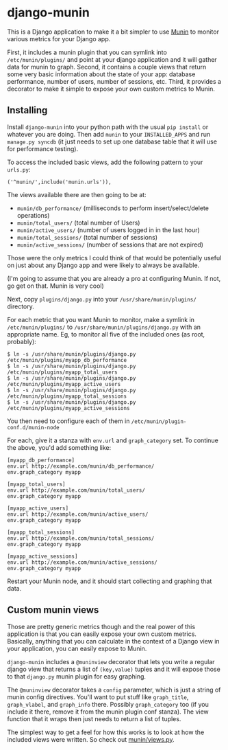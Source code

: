 # django-munin

This is a Django application to make it a bit simpler to use 
[Munin](http://munin-monitoring.org/) to monitor various metrics
for your Django app. 

First, it includes a munin plugin that you can symlink into
`/etc/munin/plugins/` and point at your django application and it will
gather data for munin to graph. Second, it contains a couple views
that return some very basic information about the state of your app:
database performance, number of users, number of sessions, etc. Third,
it provides a decorator to make it simple to expose your own custom
metrics to Munin. 

## Installing

Install `django-munin` into your python path with the usual `pip install`
or whatever you are doing. Then add `munin` to your `INSTALLED_APPS` and
run `manage.py syncdb` (it just needs to set up one database table
that it will use for performance testing). 

To access the included basic views, add the following pattern to your
`urls.py`: 

    ('^munin/',include('munin.urls')),

The views available there are then going to be at:

* `munin/db_performance/`   (milliseconds to perform insert/select/delete operations)
* `munin/total_users/`      (total number of Users)
* `munin/active_users/`     (number of users logged in in the last hour)
* `munin/total_sessions/`   (total number of sessions)
* `munin/active_sessions/`  (number of sessions that are not expired)

Those were the only metrics I could think of that would be potentially
useful on just about any Django app and were likely to always be
available. 

(I'm going to assume that you are already a pro at configuring
Munin. If not, go get on that. Munin is very cool)  

Next, copy `plugins/django.py` into your `/usr/share/munin/plugins/`
directory. 

For each metric that you want Munin to monitor, make a symlink in
`/etc/munin/plugins/` to `/usr/share/munin/plugins/django.py` with an
appropriate name. Eg, to monitor all five of the included ones (as
root, probably):

    $ ln -s /usr/share/munin/plugins/django.py /etc/munin/plugins/myapp_db_performance
    $ ln -s /usr/share/munin/plugins/django.py /etc/munin/plugins/myapp_total_users
    $ ln -s /usr/share/munin/plugins/django.py /etc/munin/plugins/myapp_active_users
    $ ln -s /usr/share/munin/plugins/django.py /etc/munin/plugins/myapp_total_sessions
    $ ln -s /usr/share/munin/plugins/django.py /etc/munin/plugins/myapp_active_sessions

You then need to configure each of them in
`/etc/munin/plugin-conf.d/munin-node`

For each, give it a stanza with `env.url` and `graph_category` set. To
continue the above, you'd add something like: 

    [myapp_db_performance]
    env.url http://example.com/munin/db_performance/
    env.graph_category myapp

    [myapp_total_users]
    env.url http://example.com/munin/total_users/
    env.graph_category myapp

    [myapp_active_users]
    env.url http://example.com/munin/active_users/
    env.graph_category myapp

    [myapp_total_sessions]
    env.url http://example.com/munin/total_sessions/
    env.graph_category myapp

    [myapp_active_sessions]
    env.url http://example.com/munin/active_sessions/
    env.graph_category myapp

Restart your Munin node, and it should start collecting and graphing
that data. 

## Custom munin views

Those are pretty generic metrics though and the real power of this
application is that you can easily expose your own custom
metrics. Basically, anything that you can calculate in the context of
a Django view in your application, you can easily expose to Munin. 

`django-munin` includes a `@muninview` decorator that lets you write a
regular django view that returns a list of `(key,value)` tuples and it
will expose those to that `django.py` munin plugin for easy graphing. 

The `@muninview` decorator takes a `config` parameter, which is just a
string of munin config directives. You'll want to put stuff like
`graph_title`, `graph_vlabel`, and `graph_info` there. Possibly
`graph_category` too (if you include it there, remove it from the munin
plugin conf stanza). The view function that it wraps then just needs
to return a list of tuples.

The simplest way to get a feel for how this works is to look at how
the included views were written. So check out [munin/views.py](https://github.com/ccnmtl/django-munin/blob/master/munin/views.py).  
